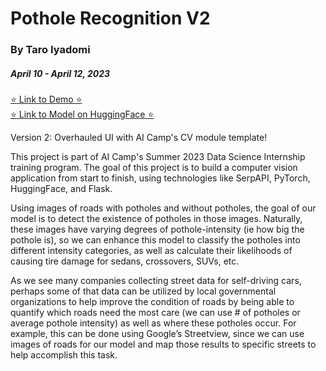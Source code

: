# Pothole Recognition V2
### By Taro Iyadomi
##### April 10 - April 12, 2023

[:star: Link to Demo :star:](https://replit.com/@taroii/pothole-detection-v2?v=1)   
[:star: Link to Model on HuggingFace :star:](https://huggingface.co/taroii/pothole-detection-model)

Version 2: Overhauled UI with AI Camp's CV module template!  

This project is part of AI Camp's Summer 2023 Data Science Internship training program. The goal of this project is to build a computer vision application from start to finish, using technologies like SerpAPI, PyTorch, HuggingFace, and Flask.  

Using images of roads with potholes and without potholes, the goal of our model is to detect the existence of potholes in those images. Naturally, these images have varying degrees of pothole-intensity (ie how big the pothole is), so we can enhance this model to classify the potholes into different intensity categories, as well as calculate their likelihoods of causing tire damage for sedans, crossovers, SUVs, etc.  

As we see many companies collecting street data for self-driving cars, perhaps some of that data can be utilized by local governmental organizations to help improve the condition of roads by being able to quantify which roads need the most care (we can use # of potholes or average pothole intensity) as well as where these potholes occur. For example, this can be done using Google’s Streetview, since we can use images of roads for our model and map those results to specific streets to help accomplish this task.  
